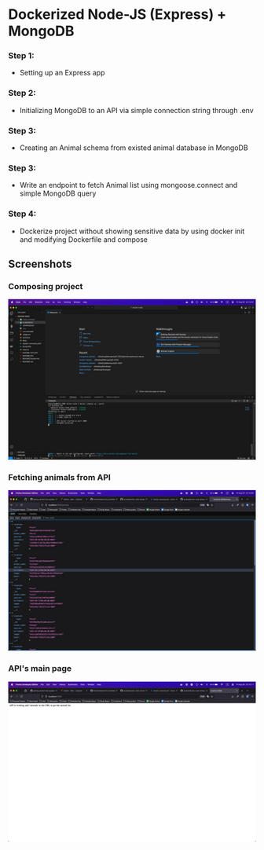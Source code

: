 # Dockerized Node-JS (Express) + MongoDB

### Step 1:
- Setting up an Express app

### Step 2:
- Initializing MongoDB to an API via simple connection string through .env

### Step 3:
- Creating an Animal schema from existed animal database in MongoDB

### Step 3:
- Write an endpoint to fetch Animal list using mongoose.connect and simple MongoDB query

### Step 4:
- Dockerize project without showing sensitive data by using docker init and modifying Dockerfile and compose

## Screenshots

### Composing project
![Docker Watch](/screenshots/2024-08-30%2023.15.19.jpg)
### Fetching animals from API
![API fetching](/screenshots/2024-08-30%2023.15.42.jpg)
### API's main page
![API working](/screenshots/2024-08-30%2023.15.49.jpg)